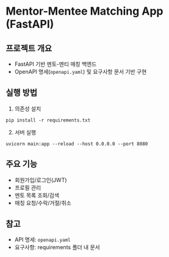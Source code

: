 # Mentor-Mentee Matching App (FastAPI)

## 프로젝트 개요
- FastAPI 기반 멘토-멘티 매칭 백엔드
- OpenAPI 명세(`openapi.yaml`) 및 요구사항 문서 기반 구현

## 실행 방법

1. 의존성 설치
```
pip install -r requirements.txt
```
2. 서버 실행
```
uvicorn main:app --reload --host 0.0.0.0 --port 8080
```

## 주요 기능
- 회원가입/로그인(JWT)
- 프로필 관리
- 멘토 목록 조회/검색
- 매칭 요청/수락/거절/취소

## 참고
- API 명세: `openapi.yaml`
- 요구사항: requirements 폴더 내 문서
